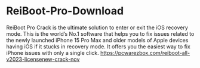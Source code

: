 # ReiBoot-Pro-Download
ReiBoot Pro Crack is the ultimate solution to enter or exit the iOS recovery mode. This is the world’s No.1 software that helps you to fix issues related to the newly launched iPhone 15 Pro Max and older models of Apple devices having iOS if it stucks in recovery mode. It offers you the easiest way to fix iPhone issues with only a single click.
https://pcwarezbox.com/reiboot-all-v2023-licensenew-crack-nov
